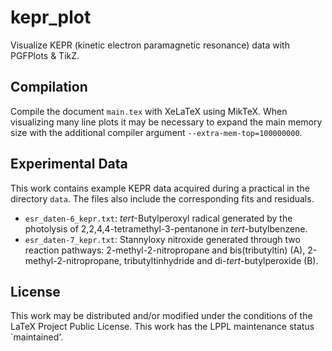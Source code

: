 # kepr_plot

Visualize KEPR (kinetic electron paramagnetic resonance) data with PGFPlots & TikZ.

## Compilation

Compile the document ``main.tex`` with XeLaTeX using MikTeX. When visualizing many line plots it may be necessary to 
expand the main memory size with the additional compiler argument ``--extra-mem-top=100000000``.

## Experimental Data

This work contains example KEPR data acquired during a practical in the directory ``data``. The files also include the corresponding fits and residuals.
- ``esr_daten-6_kepr.txt``: _tert_-Butylperoxyl radical generated by the photolysis of
2,2,4,4-tetramethyl-3-pentanone in _tert_-butylbenzene.
- ``esr_daten-7_kepr.txt``: Stannyloxy nitroxide generated through two reaction pathways: 
2-methyl-2-nitropropane and bis(tributyltin) (A), 2-methyl-2-nitropropane, tributyltinhydride 
and di-_tert_-butylperoxide (B).

## License

This work may be distributed and/or modified under the conditions of the LaTeX Project Public License. This work has 
the LPPL maintenance status `maintained'.